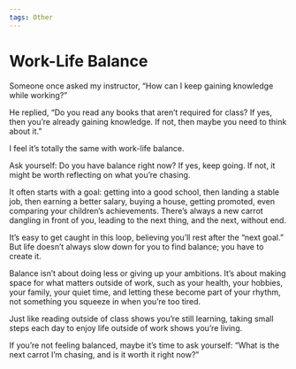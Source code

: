 ```yaml
---
tags: Other
---
```


# Work-Life Balance

Someone once asked my instructor,
“How can I keep gaining knowledge while working?”

He replied,
“Do you read any books that aren’t required for class? If yes, then you’re already gaining knowledge. If not, then maybe you need to think about it.”

I feel it’s totally the same with work-life balance.

Ask yourself: Do you have balance right now? If yes, keep going. If not, it might be worth reflecting on what you’re chasing.

It often starts with a goal: getting into a good school, then landing a stable job, then earning a better salary, buying a house, getting promoted, even comparing your children’s achievements. There’s always a new carrot dangling in front of you, leading to the next thing, and the next, without end.

It’s easy to get caught in this loop, believing you’ll rest after the “next goal.” But life doesn’t always slow down for you to find balance; you have to create it.

Balance isn’t about doing less or giving up your ambitions. It’s about making space for what matters outside of work, such as your health, your hobbies, your family, your quiet time, and letting these become part of your rhythm, not something you squeeze in when you’re too tired.

Just like reading outside of class shows you’re still learning, taking small steps each day to enjoy life outside of work shows you’re living.

If you’re not feeling balanced, maybe it’s time to ask yourself:
“What is the next carrot I’m chasing, and is it worth it right now?”
